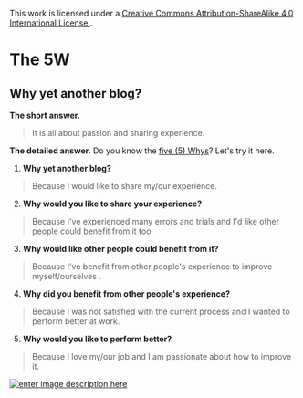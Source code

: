 This work is licensed under a [Creative Commons Attribution-ShareAlike 4.0 International License ](http://creativecommons.org/licenses/by-sa/4.0/).

The 5W
======

Why yet another blog? 
---------------------

**The short answer.**
>It is all about passion and sharing experience.

**The detailed answer.**
Do you know the [five (5) Whys](https://en.wikipedia.org/wiki/5_Whys)? Let's try it here.

1. **Why yet another blog?**
>Because I would like to share my/our experience.

2. **Why would you like to share your experience?**
>Because I've experienced many errors and trials and 
I'd like other people could benefit from it too.

3. **Why would like other people could benefit from it?**
>Because I've benefit from other people's experience to improve myself/ourselves 
.

4. **Why did you benefit from other people's experience?**
>Because I was not satisfied with the current process and I wanted to perform better at work.

5. **Why would you like to perform better?**
>Because I love my/our job and I am passionate about how to improve it.

[![enter image description here](https://i.creativecommons.org/l/by-sa/4.0/80x15.png) ](http://creativecommons.org/licenses/by-sa/4.0/)